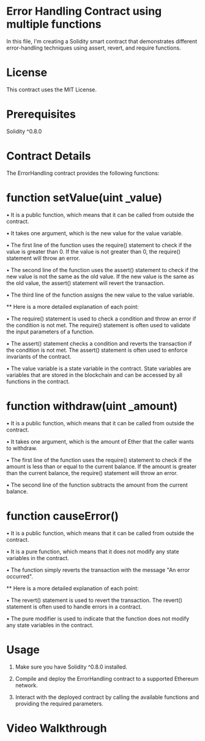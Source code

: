 # Error Handling Contract using multiple functions
In this file, I'm creating a Solidity smart contract that demonstrates different error-handling techniques using assert, revert, and require functions.
# License
This contract uses the MIT License.
# Prerequisites
Solidity ^0.8.0
# Contract Details
The ErrorHandling contract provides the following functions:
#  function setValue(uint _value)
• It is a public function, which means that it can be called from outside the contract.

• It takes one argument, which is the new value for the value variable.

• The first line of the function uses the require() statement to check if the value is greater than 0. If the value is not greater than 0, the require() statement will throw an error.

• The second line of the function uses the assert() statement to check if the new value is not the same as the old value. If the new value is the same as the old value, the assert() statement will revert the transaction.

• The third line of the function assigns the new value to the value variable.

** Here is a more detailed explanation of each point:

• The require() statement is used to check a condition and throw an error if the condition is not met. The require() statement is often used to validate the input parameters of a function.

• The assert() statement checks a condition and reverts the transaction if the condition is not met. The assert() statement is often used to enforce invariants of the contract.

• The value variable is a state variable in the contract. State variables are variables that are stored in the blockchain and can be accessed by all functions in the contract.

# function withdraw(uint _amount)
• It is a public function, which means that it can be called from outside the contract.

• It takes one argument, which is the amount of Ether that the caller wants to withdraw.

• The first line of the function uses the require() statement to check if the amount is less than or equal to the current balance. If the amount is greater than the current balance, the require() statement will throw an error.

• The second line of the function subtracts the amount from the current balance.

#  function causeError() 
• It is a public function, which means that it can be called from outside the contract.

• It is a pure function, which means that it does not modify any state variables in the contract.

• The function simply reverts the transaction with the message "An error occurred".

** Here is a more detailed explanation of each point:

• The revert() statement is used to revert the transaction. The revert() statement is often used to handle errors in a contract.

• The pure modifier is used to indicate that the function does not modify any state variables in the contract. 

# Usage
1. Make sure you have Solidity ^0.8.0 installed.
   
2. Compile and deploy the ErrorHandling contract to a supported Ethereum network.
   
3. Interact with the deployed contract by calling the available functions and providing the required parameters.
   
# Video Walkthrough

